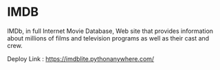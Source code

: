 # IMDB
IMDb, in full Internet Movie Database, Web site that provides information about millions of films and television programs as well as their cast and crew.

Deploy Link : https://imdblite.pythonanywhere.com/
